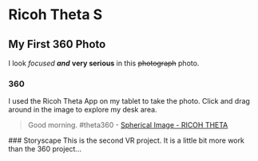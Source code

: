 # Ricoh Theta S
## My First 360 Photo
I look *focused* **_and_** **very serious** in this ~~photograph~~ photo.
### 360
I used the Ricoh Theta App on my tablet to take the photo.
Click and drag around in the image to explore my desk area.
<blockquote data-width="500" data-height="375" class="ricoh-theta-spherical-image" >Good morning. #theta360 - <a href="https://theta360.com/s/csGD1A1iGUYxDUR185Mq9Hs1Y" target="_blank">Spherical Image - RICOH THETA</a></blockquote>
<script async src="https://theta360.com/widgets.js" charset="utf-8"></script>  
### Storyscape
This is the second VR project.  
It is a little bit more work than the 360 project...  
<script src="/scripts/embed.js" data-vizorurl="https://360.vizor.io/embed/mrhayden/button-with-screen" ></script>
